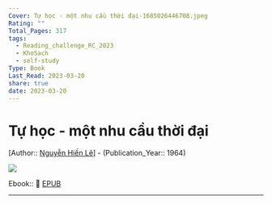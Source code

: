 ```yaml
---
Cover: Tự học - một nhu cầu thời đại-1685026446708.jpeg
Rating: ""
Total_Pages: 317
tags:
  - Reading_challenge_RC_2023
  - KhoSach
  - self-study
Type: Book
Last_Read: 2023-03-20
share: true
date: 2023-03-20
---
```


# Tự học - một nhu cầu thời đại
[Author:: [Nguyễn Hiến Lê](../../Nguy%E1%BB%85n%20Hi%E1%BA%BFn%20L%C3%AA.md)] - (Publication_Year:: 1964)

![](https://i.imgur.com/ZNQ7qRV.jpg)

Ebook:: 📘 [EPUB](https://onedrive.live.com/download?resid=E92BC60129512289%21136&authkey=!ALEupx-BFHlR64g)

---

